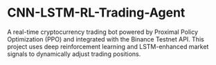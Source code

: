 # CNN-LSTM-RL-Trading-Agent
A real-time cryptocurrency trading bot powered by Proximal Policy Optimization (PPO) and integrated with the Binance Testnet API. This project uses deep reinforcement learning and LSTM-enhanced market signals to dynamically adjust trading positions.
